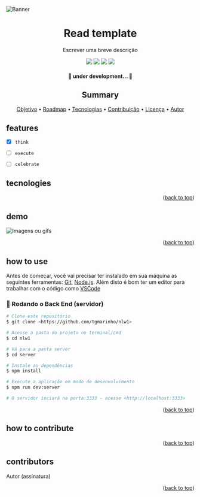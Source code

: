![Banner](link-interno)
<a name="readme-top"></a>
<h1 align="center">Read template</h1>
<p align="center">Escrever uma breve descrição</p>


<div align="center">
    <img src="https://img.shields.io/static/v1?label=Follow me&message=danielgaioso&color=13171C&style=for-the-badge&logo=ghost&logoColor=white&labelColor=3823A3&link=http://left&link=http://right"/>
    <img src="https://img.shields.io/github/license/danielgaioso/my-readme-template?color=13171C&style=for-the-badge&logoColor=white&labelColor=3823A3"/>
    <img src="https://img.shields.io/github/stars/danielgaioso/my-readme-template?color=13171C&style=for-the-badge&logoColor=white&labelColor=3823A3"/>
    <img src="https://img.shields.io/github/forks/danielgaioso/my-readme-template?color=13171C&style=for-the-badge&logoColor=white&labelColor=3823A3"/>
</div>

<h4 align="center"> 
	🚧 under development...  🚧
</h4>
<h2 align="center">Summary</h2>
<p align="center">
 <a href="#objetivo">Objetivo</a> •
 <a href="#roadmap">Roadmap</a> • 
 <a href="#tecnologias">Tecnologias</a> • 
 <a href="#contribuicao">Contribuição</a> • 
 <a href="#licenc-a">Licença</a> • 
 <a href="#autor">Autor</a>
</p>

## features

- [x] `think`

- [ ] `execute`

- [ ] `celebrate`

## tecnologies



<p align="right">(<a href="#readme-top">back to top</a>)</p>

## demo
![Imagens ou gifs](imgs/link)



<p align="right">(<a href="#readme-top">back to top</a>)</p>

## how to use
Antes de começar, você vai precisar ter instalado em sua máquina as seguintes ferramentas:
[Git](https://git-scm.com), [Node.js](https://nodejs.org/en/). 
Além disto é bom ter um editor para trabalhar com o código como [VSCode](https://code.visualstudio.com/)

### 🎲 Rodando o Back End (servidor)

```bash
# Clone este repositório
$ git clone <https://github.com/tgmarinho/nlw1>

# Acesse a pasta do projeto no terminal/cmd
$ cd nlw1

# Vá para a pasta server
$ cd server

# Instale as dependências
$ npm install

# Execute a aplicação em modo de desenvolvimento
$ npm run dev:server

# O servidor inciará na porta:3333 - acesse <http://localhost:3333>
```
<p align="right">(<a href="#readme-top">back to top</a>)</p>

## how to contribute

<p align="right">(<a href="#readme-top">back to top</a>)</p>

## contributors

Autor (assinatura)

<p align="right">(<a href="#readme-top">back to top</a>)</p>